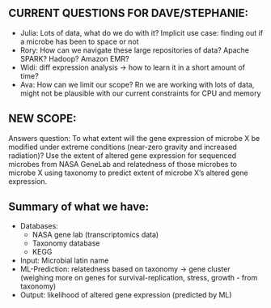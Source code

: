 ## CURRENT QUESTIONS FOR DAVE/STEPHANIE:
* Julia: Lots of data, what do we do with it? Implicit use case: finding out if a microbe has been to space or not
* Rory: How can we navigate these large repositories of data?  Apache SPARK?  Hadoop?  Amazon EMR?
* Widi: diff expression analysis → how to learn it in a short amount of time?
* Ava: How can we limit our scope? Rn we are working with lots of data, might not be plausible with our current constraints for CPU and memory

## NEW SCOPE:
Answers question: To what extent will the gene expression of microbe X be modified under extreme conditions (near-zero gravity and increased radiation)?
Use the extent of altered gene expression for sequenced microbes from NASA GeneLab and relatedness of those microbes to microbe X using taxonomy to predict extent of microbe X’s altered gene expression.

## Summary of what we have: 
* Databases: 
	* NASA gene lab (transcriptomics data)
	* Taxonomy database
	* KEGG
* Input: Microbial latin name
* ML-Prediction: relatedness based on taxonomy →  gene cluster (weighing more on genes for survival-replication, stress, growth - from taxonomy)
* Output: likelihood of altered gene expression (predicted by ML)

